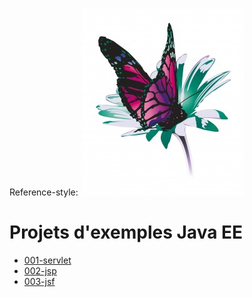 Reference-style: 
![alt text][logo]

Projets d'exemples Java EE
==========================

 * [001-servlet](https://github.com/marc-bouvier-dav/dav-j2ee-tuto/tree/master/001-servlet)
 * [002-jsp](https://github.com/marc-bouvier-dav/dav-j2ee-tuto/tree/master/002-jsp)
 * [003-jsf](https://github.com/marc-bouvier-dav/dav-j2ee-tuto/tree/master/003-jsf)


[logo]: https://github.com/marc-bouvier-dav/dav-j2ee-tuto/blob/master/LOGO_seul-261x300.jpg "Davidson Consulting"
